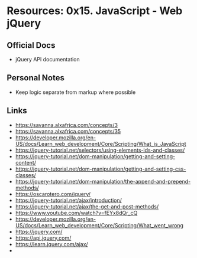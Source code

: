 # Resources: 0x15. JavaScript - Web jQuery

## Official Docs

- jQuery API documentation

## Personal Notes

- Keep logic separate from markup where possible

## Links

- https://savanna.alxafrica.com/concepts/3
- https://savanna.alxafrica.com/concepts/35
- https://developer.mozilla.org/en-US/docs/Learn_web_development/Core/Scripting/What_is_JavaScript
- https://jquery-tutorial.net/selectors/using-elements-ids-and-classes/
- https://jquery-tutorial.net/dom-manipulation/getting-and-setting-content/
- https://jquery-tutorial.net/dom-manipulation/getting-and-setting-css-classes/
- https://jquery-tutorial.net/dom-manipulation/the-append-and-prepend-methods/
- https://oscarotero.com/jquery/
- https://jquery-tutorial.net/ajax/introduction/
- https://jquery-tutorial.net/ajax/the-get-and-post-methods/
- https://www.youtube.com/watch?v=fEYx8dQr_cQ
- https://developer.mozilla.org/en-US/docs/Learn_web_development/Core/Scripting/What_went_wrong
- https://jquery.com/
- https://api.jquery.com/
- https://learn.jquery.com/ajax/
-
